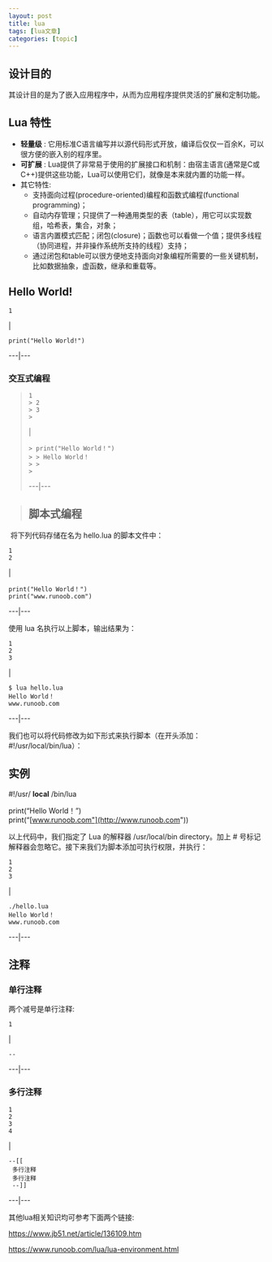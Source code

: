 ```yaml
---
layout: post
title: lua 
tags: [lua文章]
categories: [topic]
---
```

## 设计目的

其设计目的是为了嵌入应用程序中，从而为应用程序提供灵活的扩展和定制功能。

## Lua 特性

  * **轻量级** : 它用标准C语言编写并以源代码形式开放，编译后仅仅一百余K，可以很方便的嵌入别的程序里。
  * **可扩展** : Lua提供了非常易于使用的扩展接口和机制：由宿主语言(通常是C或C++)提供这些功能，Lua可以使用它们，就像是本来就内置的功能一样。
  * 其它特性:
    * 支持面向过程(procedure-oriented)编程和函数式编程(functional programming)；
    * 自动内存管理；只提供了一种通用类型的表（table），用它可以实现数组，哈希表，集合，对象；
    * 语言内置模式匹配；闭包(closure)；函数也可以看做一个值；提供多线程（协同进程，并非操作系统所支持的线程）支持；
    * 通过闭包和table可以很方便地支持面向对象编程所需要的一些关键机制，比如数据抽象，虚函数，继承和重载等。

## Hello World!

    
    
    1  
    

|

    
    
    print("Hello World!")  
      
  
---|---  
  
### 交互式编程

>
>     1  
>     > 2  
>     > 3  
>     >
>
> |
>  
>  
>     > print("Hello World！")  
>     > > Hello World！  
>     > >  
>     >  
>  
> ---|---  
  
> ## 脚本式编程

​ 将下列代码存储在名为 hello.lua 的脚本文件中：

    
    
    1  
    2  
    

|

    
    
    print("Hello World！")  
    print("www.runoob.com")  
      
  
---|---  
  
使用 lua 名执行以上脚本，输出结果为：

    
    
    1  
    2  
    3  
    

|

    
    
    $ lua hello.lua  
    Hello World！  
    www.runoob.com  
      
  
---|---  
  
我们也可以将代码修改为如下形式来执行脚本（在开头添加：#!/usr/local/bin/lua）：

## 实例

#!/usr/ **local** /bin/lua

print(“Hello World！”)  
print(“[www.runoob.com"](http://www.runoob.com"))

以上代码中，我们指定了 Lua 的解释器 /usr/local/bin directory。加上 #
号标记解释器会忽略它。接下来我们为脚本添加可执行权限，并执行：

    
    
    1  
    2  
    3  
    

|

    
    
    ./hello.lua   
    Hello World！  
    www.runoob.com  
      
  
---|---  
  
## 注释

### 单行注释

两个减号是单行注释:

    
    
    1  
    

|

    
    
    --  
      
  
---|---  
  
### 多行注释

    
    
    1  
    2  
    3  
    4  
    

|

    
    
    --[[  
     多行注释  
     多行注释  
     --]]  
      
  
---|---  
  
其他lua相关知识均可参考下面两个链接:

<https://www.jb51.net/article/136109.htm>

<https://www.runoob.com/lua/lua-environment.html>